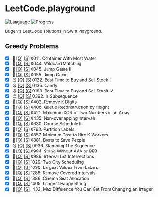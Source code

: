 # LeetCode.playground
![Language](https://img.shields.io/badge/Language-Swift%205.3-orange.svg)
![Progress](https://img.shields.io/badge/Count-25-orange.svg)

Bugen's LeetCode solutions in Swift Playground.
## Greedy Problems
- [X] 🤨 [[Q]](https://leetcode.com/problems/container-with-most-water/) [[S]](.././LeetCode.playground/Pages/11.%20Container%20With%20Most%20Water.xcplaygroundpage/Contents.swift) 0011. Container With Most Water 
- [X] 🔞 [[Q]](https://leetcode.com/problems/wildcard-matching/) [[S]](.././LeetCode.playground/Pages/44-Wildcard%20Matching.xcplaygroundpage/Contents.swift) 0044. Wildcard Matching 
- [X] 🔞 [[Q]](https://leetcode.com/problems/jump-game-ii/) [[S]](.././LeetCode.playground/Pages/45-Jump%20Game%20II.xcplaygroundpage/Contents.swift) 0045. Jump Game II 
- [X] 🤨 [[Q]](https://leetcode.com/problems/jump-game/) [[S]](.././LeetCode.playground/Pages/55-Jump%20Game.xcplaygroundpage/Contents.swift) 0055. Jump Game 
- [X] 😊 [[Q]](https://leetcode.com/problems/best-time-to-buy-and-sell-stock-ii/) [[S]](.././LeetCode.playground/Pages/122-Best%20Time%20to%20Buy%20and%20Sell%20Stock%20II.xcplaygroundpage/Contents.swift) 0122. Best Time to Buy and Sell Stock II 
- [X] 😫 [[Q]](https://leetcode.com/problems/candy/) [[S]](.././LeetCode.playground/Pages/135.%20Candy.xcplaygroundpage/Contents.swift) 0135. Candy 
- [X] 😫 [[Q]](https://leetcode.com/problems/best-time-to-buy-and-sell-stock-iv/) [[S]](.././LeetCode.playground/Pages/188.%20Best%20Time%20to%20Buy%20and%20Sell%20Stock%20IV.xcplaygroundpage/Contents.swift) 0188. Best Time to Buy and Sell Stock IV 
- [X] 😊 [[Q]](https://leetcode.com/problems/is-subsequence/) [[S]](.././LeetCode.playground/Pages/392.%20Is%20Subsequence.xcplaygroundpage/Contents.swift) 0392. Is Subsequence 
- [X] 🤨 [[Q]](https://leetcode.com/problems/remove-k-digits/) [[S]](.././LeetCode.playground/Pages/402-Remove%20K%20Digits.xcplaygroundpage/Contents.swift) 0402. Remove K Digits 
- [X] 🔞 [[Q]](https://leetcode.com/problems/queue-reconstruction-by-height/) [[S]](.././LeetCode.playground/Pages/406-Queue%20Reconstruction%20by%20Height.xcplaygroundpage/Contents.swift) 0406. Queue Reconstruction by Height 
- [X] 🤨 [[Q]](https://leetcode.com/problems/maximum-xor-of-two-numbers-in-an-array/) [[S]](.././LeetCode.playground/Pages/421.%20Maximum%20XOR%20of%20Two%20Numbers%20in%20an%20Array.xcplaygroundpage/Contents.swift) 0421. Maximum XOR of Two Numbers in an Array 
- [X] 🔞 [[Q]](https://leetcode.com/problems/non-overlapping-intervals/) [[S]](.././LeetCode.playground/Pages/435.%20Non-overlapping%20Intervals.xcplaygroundpage/Contents.swift) 0435. Non-overlapping Intervals 
- [X] 🔞 [[Q]](https://leetcode.com/problems/course-schedule-iii/) [[S]](.././LeetCode.playground/Pages/630.%20Course%20Schedule%20III.xcplaygroundpage/Contents.swift) 0630. Course Schedule III 
- [X] 🤨 [[Q]](https://leetcode.com/problems/partition-labels/) [[S]](.././LeetCode.playground/Pages/763.%20Partition%20Labels.xcplaygroundpage/Contents.swift) 0763. Partition Labels 
- [X] 🔞 [[Q]](https://leetcode.com/problems/minimum-cost-to-hire-k-workers/) [[S]](.././LeetCode.playground/Pages/857.%20Minimum%20Cost%20to%20Hire%20K%20Workers.xcplaygroundpage/Contents.swift) 0857. Minimum Cost to Hire K Workers 
- [X] 🤨 [[Q]](https://leetcode.com/problems/boats-to-save-people/) [[S]](.././LeetCode.playground/Pages/881-Boats%20to%20Save%20People.xcplaygroundpage/Contents.swift) 0881. Boats to Save People 
- [X] 😫 [[Q]](https://leetcode.com/problems/stamping-the-sequence/) [[S]](.././LeetCode.playground/Pages/936-Stamping%20The%20Sequence.xcplaygroundpage/Contents.swift) 0936. Stamping The Sequence 
- [X] 🤨 [[Q]](https://leetcode.com/problems/string-without-aaa-or-bbb/) [[S]](.././LeetCode.playground/Pages/984-String%20Without%20AAA%20or%20BBB.xcplaygroundpage/Contents.swift) 0984. String Without AAA or BBB 
- [X] 🤨 [[Q]](https://leetcode.com/problems/interval-list-intersections/) [[S]](.././LeetCode.playground/Pages/986-Interval%20List%20Intersections.xcplaygroundpage/Contents.swift) 0986. Interval List Intersections 
- [X] 🤨 [[Q]](https://leetcode.com/problems/two-city-scheduling/) [[S]](.././LeetCode.playground/Pages/1029-Two%20City%20Scheduling.xcplaygroundpage/Contents.swift) 1029. Two City Scheduling 
- [X] 🤨 [[Q]](https://leetcode.com/problems/largest-values-from-labels/) [[S]](.././LeetCode.playground/Pages/1090.%20Largest%20Values%20From%20Labels.xcplaygroundpage/Contents.swift) 1090. Largest Values From Labels 
- [X] 🤨 [[Q]](https://leetcode.com/problems/remove-covered-intervals/) [[S]](.././LeetCode.playground/Pages/1288.%20Remove%20Covered%20Intervals.xcplaygroundpage/Contents.swift) 1288. Remove Covered Intervals 
- [X] 🤨 [[Q]](https://leetcode.com/problems/cinema-seat-allocation/) [[S]](.././LeetCode.playground/Pages/1386.%20Cinema%20Seat%20Allocation.xcplaygroundpage/Contents.swift) 1386. Cinema Seat Allocation 
- [X] 🤨 [[Q]](https://leetcode.com/problems/longest-happy-string/) [[S]](.././LeetCode.playground/Pages/1405-Longest%20Happy%20String.xcplaygroundpage/Contents.swift) 1405. Longest Happy String 
- [X] 🤨 [[Q]](https://leetcode.com/problems/max-difference-you-can-get-from-changing-an-integer/) [[S]](.././LeetCode.playground/Pages/1432.%20Max%20Difference%20You%20Can%20Get%20From%20Changing%20an%20Integer.xcplaygroundpage/Contents.swift) 1432. Max Difference You Can Get From Changing an Integer 
